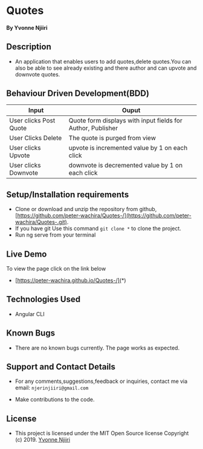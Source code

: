 
# Quotes
#### By **Yvonne Njiiri**

## Description
- An application that enables users to add quotes,delete quotes.You can also be able to see already existing and there author and can upvote and downvote quotes.

## Behaviour Driven Development(BDD)

| Input                        | Ouput                                                                                            |
|--------------------------    |----------------------------------------------------------------------------------------------    |
| User clicks Post  Quote     | Quote form displays with input fields for Author, Publisher                  |
| User Clicks Delete           | The quote is purged from view             |
| User clicks Upvote        |   upvote is incremented value by   1 on each click      |
| User clicks Downvote     | downvote is decremented value by 1 on each click     |

## Setup/Installation requirements

- Clone  or download and unzip the repository from github, [https://github.com/peter-wachira/Quotes-/](https://github.com/peter-wachira/Quotes-.git).
- If you have git Use this command `git clone *` to clone the project.
- Run ng serve from your terminal

## Live Demo
To view the page click on the link below
* [https://peter-wachira.github.io/Quotes-/](*)

## Technologies Used
- Angular CLI

## Known Bugs
- There are no known bugs currently. The page works as expected.

## Support and Contact Details
- For any comments,suggestions,feedback or inquiries, contact me via email: `njerinjiiri@gmail.com`


- Make contributions to the code.

## License
- This project is licensed under the MIT Open Source license Copyright (c) 2019. [Yvonne Njiiri](https://github.com/peter-wachira)

